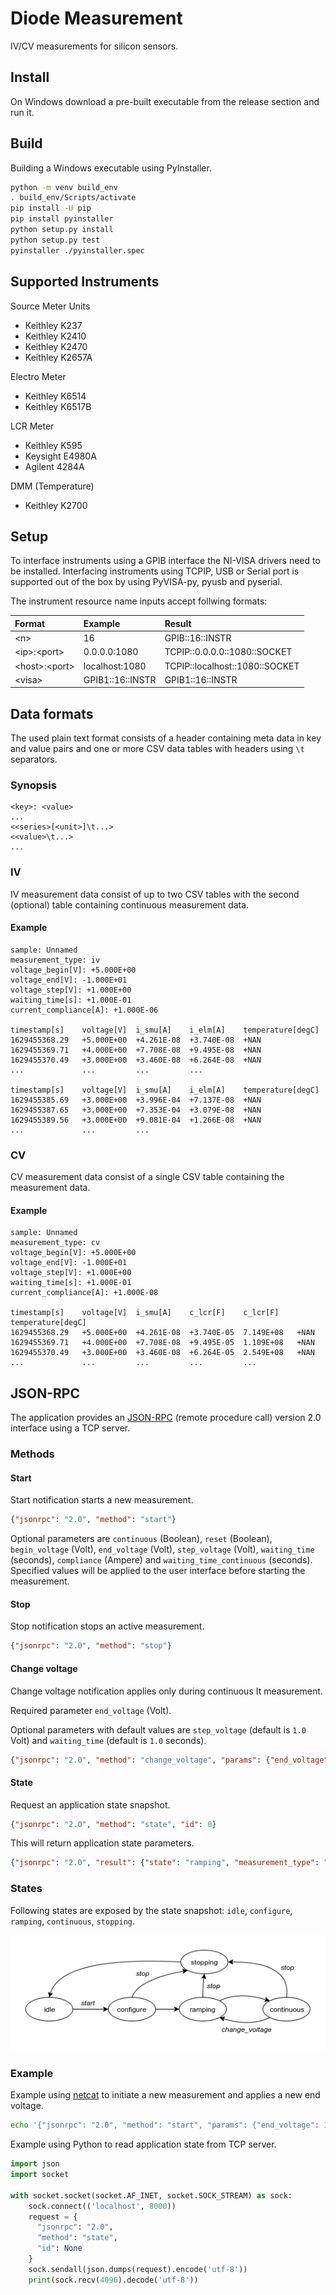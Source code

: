 # Diode Measurement

IV/CV measurements for silicon sensors.

## Install

On Windows download a pre-built executable from the release section and run it.

## Build

Building a Windows executable using PyInstaller.

```bash
python -m venv build_env
. build_env/Scripts/activate
pip install -U pip
pip install pyinstaller
python setup.py install
python setup.py test
pyinstaller ./pyinstaller.spec
```

## Supported Instruments

Source Meter Units

- Keithley K237
- Keithley K2410
- Keithley K2470
- Keithley K2657A

Electro Meter

- Keithley K6514
- Keithley K6517B

LCR Meter

- Keithley K595
- Keysight E4980A
- Agilent 4284A

DMM (Temperature)

- Keithley K2700

## Setup

To interface instruments using a GPIB interface the NI-VISA drivers need to be
installed. Interfacing instruments using TCPIP, USB or Serial port is supported
out of the box by using PyVISA-py, pyusb and pyserial.

The instrument resource name inputs accept follwing formats:

|Format|Example|Result|
|:-----|:------|:-----|
|&lt;n&gt;|16|GPIB::16::INSTR|
|&lt;ip&gt;:&lt;port&gt;|0.0.0.0:1080|TCPIP::0.0.0.0::1080::SOCKET|
|&lt;host&gt;:&lt;port&gt;|localhost:1080|TCPIP::localhost::1080::SOCKET|
|&lt;visa&gt;|GPIB1::16::INSTR|GPIB1::16::INSTR|

## Data formats

The used plain text format consists of a header containing meta data in key and
value pairs and one or more CSV data tables with headers using `\t` separators.

### Synopsis

```
<key>: <value>
...
<<series>[<unit>]\t...>
<<value>\t...>
...
```

### IV

IV measurement data consist of up to two CSV tables with the second (optional)
table containing continuous measurement data.

#### Example

```csv
sample: Unnamed
measurement_type: iv
voltage_begin[V]: +5.000E+00
voltage_end[V]: -1.000E+01
voltage_step[V]: +1.000E+00
waiting_time[s]: +1.000E-01
current_compliance[A]: +1.000E-06

timestamp[s]	voltage[V]	i_smu[A]	i_elm[A]	temperature[degC]
1629455368.29	+5.000E+00	+4.261E-08	+3.740E-08	+NAN
1629455369.71	+4.000E+00	+7.708E-08	+9.495E-08	+NAN
1629455370.49	+3.000E+00	+3.460E-08	+6.264E-08	+NAN
...          	...       	...       	...

timestamp[s]	voltage[V]	i_smu[A]	i_elm[A]	temperature[degC]
1629455385.69	+3.000E+00	+3.996E-04	+7.137E-08	+NAN
1629455387.65	+3.000E+00	+7.353E-04	+3.079E-08	+NAN
1629455389.56	+3.000E+00	+9.081E-04	+1.266E-08	+NAN
...          	...       	...
```

### CV

CV measurement data consist of a single CSV table containing the measurement
data.

#### Example

```csv
sample: Unnamed
measurement_type: cv
voltage_begin[V]: +5.000E+00
voltage_end[V]: -1.000E+01
voltage_step[V]: +1.000E+00
waiting_time[s]: +1.000E-01
current_compliance[A]: +1.000E-08

timestamp[s]	voltage[V]	i_smu[A]	c_lcr[F]	c_lcr[F]	temperature[degC]
1629455368.29	+5.000E+00	+4.261E-08	+3.740E-05	7.149E+08	+NAN
1629455369.71	+4.000E+00	+7.708E-08	+9.495E-05	1.109E+08	+NAN
1629455370.49	+3.000E+00	+3.460E-08	+6.264E-05	2.549E+08	+NAN
...          	...       	...       	...       	...
```

## JSON-RPC

The application provides an [JSON-RPC](https://www.jsonrpc.org/) (remote
procedure call) version 2.0 interface using a TCP server.

### Methods

#### Start

Start notification starts a new measurement.

```json
{"jsonrpc": "2.0", "method": "start"}
```

Optional parameters are `continuous` (Boolean), `reset` (Boolean),
`begin_voltage` (Volt), `end_voltage` (Volt), `step_voltage` (Volt),
`waiting_time` (seconds), `compliance` (Ampere) and `waiting_time_continuous`
(seconds). Specified values will be applied to the user interface before
starting the measurement.

#### Stop

Stop notification stops an active measurement.

```json
{"jsonrpc": "2.0", "method": "stop"}
```

#### Change voltage

Change voltage notification applies only during continuous It measurement.

Required parameter `end_voltage` (Volt).

Optional parameters with default values are `step_voltage` (default is `1.0`
Volt) and `waiting_time` (default is `1.0` seconds).

```json
{"jsonrpc": "2.0", "method": "change_voltage", "params": {"end_voltage": 100.0, "step_voltage": 10.0, "waiting_time": 0.25}}
```

#### State

Request an application state snapshot.

```json
{"jsonrpc": "2.0", "method": "state", "id": 0}
```

This will return application state parameters.

```json
{"jsonrpc": "2.0", "result": {"state": "ramping", "measurement_type": "iv", "sample": "VPX1", "source_voltage": 24.0, "smu_current": 0.0025, "elm_current": 0.0021, "lcr_capacity": null, "temperature": 24.031}, "id": 0}
```

### States

Following states are exposed by the state snapshot: `idle`, `configure`,
`ramping`, `continuous`, `stopping`.

![State diagram](docs/images/rpc_states.png)

### Example

Example using [netcat](https://en.wikipedia.org/wiki/Netcat) to initiate a new
measurement and applies a new end voltage.

```bash
echo '{"jsonrpc": "2.0", "method": "start", "params": {"end_voltage": 100.0}}' | nc localhost 8080
```

Example using Python to read application state from TCP server.

```python
import json
import socket

with socket.socket(socket.AF_INET, socket.SOCK_STREAM) as sock:
    sock.connect(('localhost', 8000))
    request = {
      "jsonrpc": "2.0",
      "method": "state",
      "id": None
    }
    sock.sendall(json.dumps(request).encode('utf-8'))
    print(sock.recv(4096).decode('utf-8'))
```
